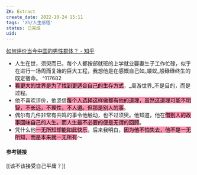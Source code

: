 ```yaml
---
ZK: Extract
create_date: 2022-10-24 15:11
tags: 'zh/人生感悟'
status: 已完成 
uid: 
---
```


[如何评价当今中国的男性群体？ - 知乎](https://www.zhihu.com/question/551421501/answer/2685632347)

- 人生在世，须臾而已，每个人都按部就班的上学就业娶妻生子工作忙碌，似乎在进行一场周而复始的巨大工程，我想他是在感慨自己如_蝼蚁_般碌碌终生的既定宿命。 ^117682
- <mark style="background: #FF5582A6;">看更大的世界是为了找到更适合自己的生存方式</mark>，_周游世界_不是目的，而是过程。
- 他不喜欢评价，他坚信<mark style="background: #FF5582A6;">每个人选择这样做都有他的道理，虽然这道理可能不明智，不长远，不理性，不人道。但那是别人的事</mark>。
- 偶尔有几件非常有共鸣的事令他触动，也不过须臾。他知道，他在<mark style="background: #FF5582A6;">借别人的故事回味自己的人生。而人生最不必要的便是无谓的回顾</mark>。
- 凭什么他<mark style="background: #FF5582A6;">一无所知却能如此快乐</mark>，后来我明白，<mark style="background: #FF5582A6;">因为他不怕失去，他不是一无所知，而是本来就一无所有</mark>～

#### 参考链接

[[该不该接受自己平庸？]]

